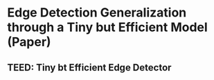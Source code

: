 # Edge Detection Generalization through a Tiny but Efficient Model (Paper)

## TEED: Tiny bt Efficient Edge Detector
